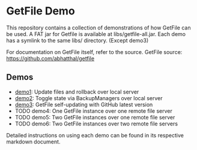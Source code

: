 # GetFile Demo
This repository contains a collection of demonstrations of how GetFile can be used.
A FAT jar for Getfile is available at libs/getfile-all.jar.
Each demo has a symlink to the same libs/ directory. (Except demo3)

For documentation on GetFile itself, refer to the source.
GetFile source: https://github.com/abhatthal/getfile

## Demos
* [demo1](demos/demo1): Update files and rollback over local server
* [demo2](demos/demo2): Toggle state via BackupManagers over local server
* [demo3](demos/demo3): GetFile self-updating with GitHub latest version
* TODO demo4: One GetFile instance over one remote file server
* TODO demo5: Two GetFile instances over one remote file server
* TODO demo6: Two GetFile instances over two remote file servers

Detailed instructions on using each demo can be found in its respective markdown document.

